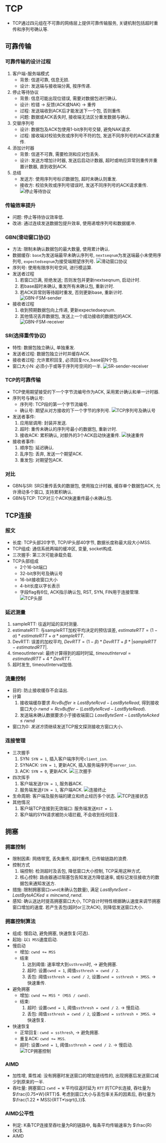 # TCP
   - TCP通过四元组在不可靠的网络层上提供可靠传输服务, 关键机制包括超时重传和序列号确认等.

## 可靠传输

### 可靠传输的设计过程
   1. 客户端-服务端模式
      - 背景: 信道可靠, 信息无损.
      - 设计: 发送端与接收端分离, 按序传递.
   2. 停止等待协议
      - 背景: 信息可能出现位错误, 需要对数据包进行确认.
      - 设计: 检错 -> 反馈(ACK或NAK) -> 重传
      - 过程: 发送端收到ACK后才能发送下一个包, 否则重传.
      - 问题: 数据或ACK丢失时, 接收端无法区分重发数据与确认.
   3. 交替序列号
      - 设计: 数据包及ACK包使用1-bit序列号交替, 避免NAK请求.
      - 过程: 接收端对校验失败或序列号不符的包, 发送不同序列号的ACK请求重传.
   4. 添加计时器
      - 背景: 信道不可靠, 需要检测和应对包丢失.
      - 设计: 发送方增加计时器, 发送后启动计数器, 超时或响应异常则重传并重置计数器, 直到收到ACK.
   5. 总结
      - 发送方: 使用序列号标识数据包, 超时未确认则重发.
      - 接收方: 校验失败或序列号错误时, 发送不同序列号的ACK请求重传.
   ![停止等待协议](pic/stop-and-wait-protocol.png)

### 传输效率提升
   - 问题: 停止等待协议效率低.
   - 改进: 通过连续发送数据包提升效率, 使用递增序列号和数据缓冲.

### GBN(滑动窗口协议)
   - 方法: 限制未确认数据包的最大数量, 使用累计确认.
   - 数据缓存: `base`为发送端最早未确认序列号, `nextseqnum`为发送端最小未使用序列号, `expectedseqnum`为接受端期望序列号.
   ![滑动窗口协议](pic/GBN-sender-view.png)
   - 序列号: 使用有限序列号空间, 进行模运算.
   - 发送者过程
      1. 若窗口已满, 拒绝发送; 否则发包并更新nextseqnum, 启动计时.
      2. 若base超时未确认, 重发所有未确认包, 重新计时.
      3. 若ACK异常则等待超时重发, 否则更新base, 重新计时.
   ![GBN-FSM-sender](pic/GBN-FSM-sender.png)
   - 接收者过程
      1. 收到预期数据包向上传递, 更新expectedseqnum.
      2. 其他情况丢弃数据包, 发送上一个成功接收的数据包的ACK.
   ![GBN-FSM-receiver](pic/GBN-FSM-receiver.png)

### SR(选择重传协议)
   - 特性: 数据包独立确认, 单独重发.
   - 发送者过程: 数据包独立计时并缓存ACK.
   - 接收者过程: 允许累积回复, 必须回复rcv_base前N个包.
   - 窗口大小N: 必须小于或等于序列号空间的一半.
   ![SR-sender-receiver](pic/SR-sender-receiver.png)

### TCP的可靠传输
   - TCP使用期望接受的下一个字节流编号作为ACK, 采用累计确认和单一计时器.
   - 序列号与确认号:
      - 序列号: TCP段的第一个字节流编号.
      - 确认号: 期望从对方接收的下一个字节的序列号.
      ![TCP序列号及确认号](pic/TCP-sequence-acknowledge.png)
   - 发送者事件:
      1. 应用层调用: 封装并发送.
      2. 超时: 重传未确认的序列号最小的数据包, 重新计时.
      3. 接收ACK: 累积确认, 对额外的3个ACK启动快速重传.
      ![快速重传](pic/TCP-fast-retransmit.png)
   - 接收者事件:
      1. 顺序包: 延迟确认.
      1. 乱序包: 丢弃, 发送一个期望ACK.
      2. 重发包: 对期望包ACK.

### 对比
   - GBN与SR: SR只重传丢失的数据包, 使用独立计时器, 缓存单个数据包ACK, 允许滑动多个窗口, 支持累积确认.
   - GBN与TCP: TCP对三个ACK快速重传最小未确认包.

## TCP连接

### 报文
   - 长度: TCP头部20字节, TCP/IP头部40字节, 数据长度称最大段大小MSS.
   - TCP组成: 通信系统两端的缓冲区, 变量, socket构成.
   - 三次握手: 第三次可能承载负载.
   - TCP头部组成
      - 2个16-bit端口
      - 32-bit序列号及确认号
      - 16-bit接收窗口大小
      - 4-bit长度以字长表示
      - 字段flag有6位, ACK指示确认包, RST, SYN, FIN用于连接管理.
      ![TCP头部](pic/TCP-header.png)

### 延迟测量
   1. sampleRTT: 往返时延的实时测量.
   2. estimateRTT: 与sampleRTT加权平均决定的预估误差, $estimateRTT = (1 - \alpha) * estimateRTT + \alpha * sampleRTT$.
   3. DevRTT: 误差的加权平均, $DevRTT = (1 - \beta) * DevRTT + \beta * |sampleRTT - estimatedRTT|$.
   4. timeoutInterval: 最终计算得到的超时时延, $timeoutInterval = estimatedRTT + 4 * DevRTT$.
   5. 超时发生, timeoutInterval加倍.

### 流量控制
   - 目的: 防止接收缓存不会溢出.
   - 计算
      1. 接收端缓存要求 $RcvBuffer \geq LastByteRcvd - LastByteRead$, 得到接收窗口大小 $rwnd = RcvBuffer - (LastByteRcvd - LastByteRead)$.
      2. 发送端未确认数据要求小于接收端窗口 $LaseByteSent - LastByteAcked \leq rwnd$
   - 窗口为0: *发送方*须继续发送TCP报文探测接收方窗口大小.

### 连接管理
   - 三次握手
      1. SYN: `SYN = 1`, 插入客户端序列号`client_isn`.
      2. SYNACK: `SYN = 1`, 更新ACK, 插入服务端序列号`server_isn`.
      3. ACK: `SYN = 0`, 更新ACK.
   ![三次握手](pic/TCP-3-handshake.png)
   - 四次挥手
      1. 客户端发送`FIN = 1`, 服务器ACK.
      2. 服务端发送`FIN = 1`, 客户端ACK.
   ![连接终止](pic/TCP-FIN.png)
   - 生命周期: 客户端及服务端的建立和终止经历多个状态.
   ![TCP连接状态](pic/TCP-connect-state.png)
   - 其他情况
      1. 客户端TCP连接到无效端口: 服务端发送`RST = 1`.
      2. 客户端的SYN请求被防火墙拦截, 不会收到任何回复.

## 拥塞

### 拥塞控制
   - 限制因素: 网络带宽, 丢失重传, 超时重传, 已传输链路的浪费.
   - 控制方式
      1. 端控制: 检测超时及丢包, 降低窗口大小控制, TCP采用这种方式.
      2. 核心控制: 路由器通过阻塞包告知发送方降低速率, 或标记发往接收方的数据包来通知发送方.
   - 措施: 限制拥塞窗口`cwnd`(未确认包数量), 满足 $LastByteSent - LastByteACKed \leq min{cwnd, rwnd}$.
   - 感知: 确认送达时提高拥塞窗口大小, TCP自计时特性根据确认速度来调节拥塞窗口增加的速度. 若产生丢包(超时or三次ACK), 则降低发送窗口大小.

### 拥塞控制算法
   - 组成: 慢启动, 避免拥塞, 快速恢复(可选).
   - 起始: 以`1 MSS`速度启动.
   - 慢启动
      - 增加: `cwnd += MSS`
      - 结束
         1. 达到阈值: 速率增大到`ssthresh`时, -> 避免拥塞.
         2. 超时: 设置`cwnd = 1`, 阈值`ssthresh = cwnd / 2`.
         3. 丢包: 阈值`ssthresh = cwnd / 2`, 设置`cwnd = ssthresh + 3MSS`. -> 快速重传.
   - 避免拥塞
      - 增加: `cwnd += MSS * (MSS / cwnd)`.
      - 结束:
         1. 超时: 设置`cwnd = 1`, 阈值`ssthresh = cwnd / 2`. -> 慢启动.
         2. 丢包: 阈值`ssthresh = cwnd / 2`, 设置`cwnd = ssthresh + 3MSS`. -> 快速恢复.
   - 快速恢复
      - 正常回复: `cwnd = ssthresh`, -> 避免拥塞.
      - 重复ACK: `cwnd += MSS`.
      - 超时: 设置`cwnd = 1`, 阈值`ssthresh = cwnd / 2`. -> 慢启动.
   ![TCP拥塞控制](pic/TCP-congestion-control.png)

### AIMD
   - 加性增, 乘性减: 没有拥塞时发送窗口的增加是线性的, 出现拥塞后发送窗口减少到原来的一半.
   - 吞吐量: 拥塞窗口 `cwnd = W` 平均往返时延为 `RTT` 的TCP长连接, 吞吐量为 $\frac{0.75*W}{RTT}$. 考虑到窗口大小与丢包率关系的因素后, 吞吐量为 $\frac{1.22 * MSS}{RTT*\sqrt{L}}$.

### AIMD公平性
   - 判定: K条TCP连接至吞吐量为R的链路中, 每条平均传输速率为 $\frac{R}{K}$.
   - AIMD